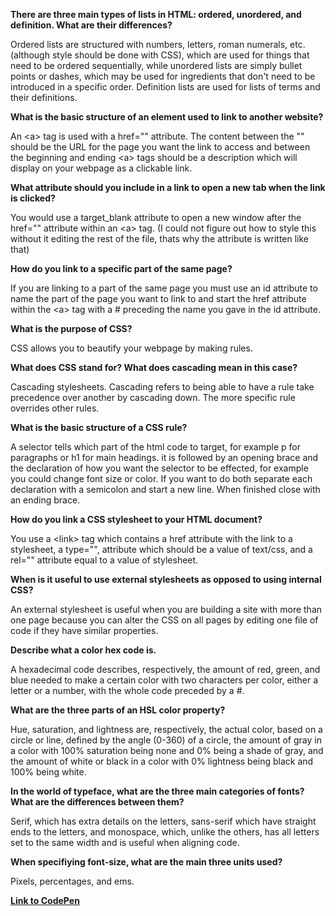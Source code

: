 <b>There are three main types of lists in HTML: ordered, unordered, and definition. What are their differences?</b>

Ordered lists are structured with numbers, letters, roman numerals, etc. (although style should be done with CSS), which are used for things that need to be ordered sequentially, while unordered lists are simply bullet points or dashes, which may be used for ingredients that don't need to be introduced in a specific order. Definition lists are used for lists of terms and their definitions.

<b>What is the basic structure of an element used to link to another website?</b>

An &lt;a&gt; tag is used with a href="" attribute. The content between the "" should be the URL for the page you want the link to access and between the beginning and ending &lt;a&gt; tags should be a description which will display on your webpage as a clickable link.

<b>What attribute should you include in a link to open a new tab when the link is clicked?</b>

You would use a target_blank attribute to open a new window after the href="" attribute within an &lt;a&gt; tag. (I could not figure out how to style this without it editing the rest of the file, thats why the attribute is written like that)

<b>How do you link to a specific part of the same page?</b>

If you are linking to a part of the same page you must use an id attribute to name the part of the page you want to link to and start the href attribute within the &lt;a&gt; tag with a # preceding the name you gave in the id attribute.

<b>What is the purpose of CSS?</b>

CSS allows you to beautify your webpage by making rules.

<b>What does CSS stand for? What does cascading mean in this case?</b>

Cascading stylesheets. Cascading refers to being able to have a rule take precedence over another by cascading down. The more specific rule overrides other rules.

<b>What is the basic structure of a CSS rule?</b>

A selector tells which part of the html code to target, for example p for paragraphs or h1 for main headings. it is followed by an opening brace and the declaration of how you want the selector to be effected, for example you could change font size or color. If you want to do both separate each declaration with a semicolon and start a new line. When finished close with an ending brace.

<b>How do you link a CSS stylesheet to your HTML document?</b>

You use a &lt;link&gt; tag which contains a href attribute with the link to a stylesheet, a type="", attribute which should be a value of text/css, and a rel="" attribute equal to a value of stylesheet.

<b>When is it useful to use external stylesheets as opposed to using internal CSS?</b>

An external stylesheet is useful when you are building a site with more than one page because you can alter the CSS on all pages by editing one file of code if they have similar properties.

<b>Describe what a color hex code is.</b>

A hexadecimal code describes, respectively, the amount of red, green, and blue needed to make a certain color with two characters per color, either a letter or a number, with the whole code preceded by a #.

<b>What are the three parts of an HSL color property?</b>

Hue, saturation, and lightness are, respectively, the actual color, based on a circle or line, defined by the angle (0-360) of a circle, the amount of gray in a color with 100% saturation being none and 0% being a shade of gray, and the amount of white or black in a color with 0% lightness being black and 100% being white.

<b>In the world of typeface, what are the three main categories of fonts? What are the differences between them?</b>

Serif, which has extra details on the letters, sans-serif which have straight ends to the letters, and monospace, which, unlike the others, has all letters set to the same width and is useful when aligning code.

<b>When specifiying font-size, what are the main three units used?</b>

Pixels, percentages, and ems.

<b><a href="https://codepen.io/pjanks/pen/WNeJEwX">Link to CodePen</a></b>
